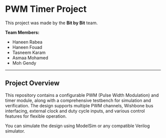 # PWM Timer Project

This project was made by the **Bit by Bit** team.

**Team Members:**  
- Haneen Rabea
- Haneen Fouad
- Tasneem Karam
- Asmaa Mohamed
- Moh Gendy

---

## Project Overview

This repository contains a configurable PWM (Pulse Width Modulation) and timer module, along with a comprehensive testbench for simulation and verification. The design supports multiple PWM channels, Wishbone bus interfacing, external clock and duty cycle inputs, and various control features for flexible operation.  

You can simulate the design using ModelSim or any compatible Verilog simulator.
